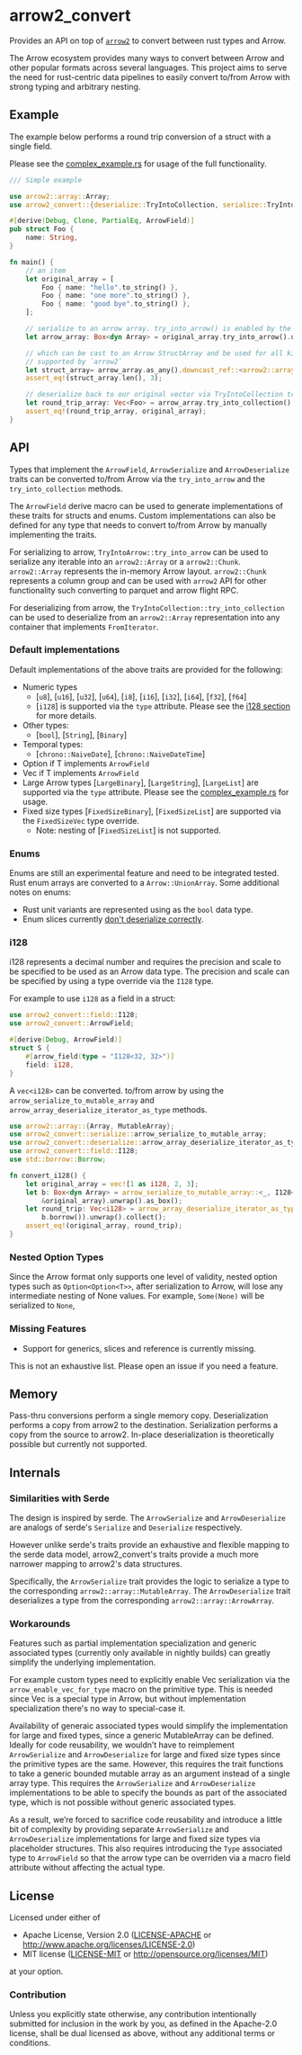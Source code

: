 # arrow2_convert

Provides an API on top of [`arrow2`](https://github.com/jorgecarleitao/arrow2) to convert between rust types and Arrow.

The Arrow ecosystem provides many ways to convert between Arrow and other popular formats across several languages. This project aims to serve the need for rust-centric data pipelines to easily convert to/from Arrow with strong typing and arbitrary nesting.

## Example

The example below performs a round trip conversion of a struct with a single field. 

Please see the [complex_example.rs](./tests/complex_example.rs) for usage of the full functionality.

```rust
/// Simple example

use arrow2::array::Array;
use arrow2_convert::{deserialize::TryIntoCollection, serialize::TryIntoArrow, ArrowField};

#[derive(Debug, Clone, PartialEq, ArrowField)]
pub struct Foo {
    name: String,
}

fn main() {
    // an item
    let original_array = [
        Foo { name: "hello".to_string() },
        Foo { name: "one more".to_string() },
        Foo { name: "good bye".to_string() },
    ];

    // serialize to an arrow array. try_into_arrow() is enabled by the TryIntoArrow trait
    let arrow_array: Box<dyn Array> = original_array.try_into_arrow().unwrap();

    // which can be cast to an Arrow StructArray and be used for all kinds of IPC, FFI, etc.
    // supported by `arrow2`
    let struct_array= arrow_array.as_any().downcast_ref::<arrow2::array::StructArray>().unwrap();
    assert_eq!(struct_array.len(), 3);

    // deserialize back to our original vector via TryIntoCollection trait.
    let round_trip_array: Vec<Foo> = arrow_array.try_into_collection().unwrap();
    assert_eq!(round_trip_array, original_array);
}
```

## API

Types that implement the `ArrowField`, `ArrowSerialize` and `ArrowDeserialize` traits can be converted to/from Arrow via the `try_into_arrow` and the `try_into_collection` methods. 

The `ArrowField` derive macro can be used to generate implementations of these traits for structs and enums. Custom implementations can also be defined for any type that needs to convert to/from Arrow by manually implementing the traits.

For serializing to arrow, `TryIntoArrow::try_into_arrow` can be used to serialize any iterable into an `arrow2::Array` or a `arrow2::Chunk`.  `arrow2::Array` represents the in-memory Arrow layout. `arrow2::Chunk` represents a column group and can be used with `arrow2` API for other functionality such converting to parquet and arrow flight RPC.

For deserializing from arrow, the `TryIntoCollection::try_into_collection` can be used to deserialize from an `arrow2::Array` representation into any container that implements `FromIterator`.

### Default implementations

Default implementations of the above traits are provided for the following:

- Numeric types
    - [`u8`], [`u16`], [`u32`], [`u64`], [`i8`], [`i16`], [`i32`], [`i64`], [`f32`], [`f64`]
    - [`i128`] is supported via the `type` attribute. Please see the [i128 section](#i128) for more details.
- Other types: 
    - [`bool`], [`String`], [`Binary`]
- Temporal types: 
    - [`chrono::NaiveDate`], [`chrono::NaiveDateTime`]
- Option<T> if T implements `ArrowField`
- Vec<T> if T implements `ArrowField`
- Large Arrow types [`LargeBinary`], [`LargeString`], [`LargeList`] are supported via the `type` attribute. Please see the [complex_example.rs](./arrow2_convert/tests/complex_example.rs) for usage.
- Fixed size types [`FixedSizeBinary`], [`FixedSizeList`] are supported via the `FixedSizeVec` type override.
    - Note: nesting of [`FixedSizeList`] is not supported.

### Enums

Enums are still an experimental feature and need to be integrated tested. Rust enum arrays are converted to a `Arrow::UnionArray`. Some additional notes on enums:

- Rust unit variants are represented using as the `bool` data type.
- Enum slices currently [don't deserialize correctly](https://github.com/DataEngineeringLabs/arrow2-convert/issues/53).

### i128

i128 represents a decimal number and requires the precision and scale to be specified to be used as an Arrow data type. The precision and scale can be specified by using a type override via the `I128` type. 

For example to use `i128` as a field in a struct:

```rust
use arrow2_convert::field::I128;
use arrow2_convert::ArrowField;

#[derive(Debug, ArrowField)]
struct S {
    #[arrow_field(type = "I128<32, 32>")]
    field: i128,
}
```

A `vec<i128>` can be converted. to/from arrow by using the `arrow_serialize_to_mutable_array` and `arrow_array_deserialize_iterator_as_type` methods. 

```rust
use arrow2::array::{Array, MutableArray};
use arrow2_convert::serialize::arrow_serialize_to_mutable_array;
use arrow2_convert::deserialize::arrow_array_deserialize_iterator_as_type;
use arrow2_convert::field::I128;
use std::borrow::Borrow;

fn convert_i128() {
    let original_array = vec![1 as i128, 2, 3];
    let b: Box<dyn Array> = arrow_serialize_to_mutable_array::<_, I128<32,32>, _>(
        &original_array).unwrap().as_box();
    let round_trip: Vec<i128> = arrow_array_deserialize_iterator_as_type::<_, I128<32,32>>(
        b.borrow()).unwrap().collect();
    assert_eq!(original_array, round_trip);
}

```
### Nested Option Types

Since the Arrow format only supports one level of validity, nested option types such as `Option<Option<T>>`, after serialization to Arrow, will lose any intermediate nesting of None values. For example, `Some(None)` will be serialized to `None`, 

### Missing Features

- Support for generics, slices and reference is currently missing.

This is not an exhaustive list. Please open an issue if you need a feature.
## Memory

Pass-thru conversions perform a single memory copy. Deserialization performs a copy from arrow2 to the destination. Serialization performs a copy from the source to arrow2. In-place deserialization is theoretically possible but currently not supported.

## Internals

### Similarities with Serde

The design is inspired by serde. The `ArrowSerialize` and `ArrowDeserialize` are analogs of serde's `Serialize` and `Deserialize` respectively.

However unlike serde's traits provide an exhaustive and flexible mapping to the serde data model, arrow2_convert's traits provide a much more narrower mapping to arrow2's data structures.

Specifically, the `ArrowSerialize` trait provides the logic to serialize a type to the corresponding `arrow2::array::MutableArray`. The `ArrowDeserialize` trait deserializes a type from the corresponding `arrow2::array::ArrowArray`. 

### Workarounds

Features such as partial implementation specialization and generic associated types (currently only available in nightly builds) can greatly simplify the underlying implementation.

For example custom types need to explicitly enable Vec<T> serialization via the `arrow_enable_vec_for_type` macro on the primitive type. This is needed since Vec<u8> is a special type in Arrow, but without implementation specialization there's no way to special-case it.

Availability of generaic associated types would simplify the implementation for large and fixed types, since a generic MutableArray can be defined. Ideally for code reusability, we wouldn’t have to reimplement `ArrowSerialize` and `ArrowDeserialize` for large and fixed size types since the primitive types are the same. However, this requires the trait functions to take a generic bounded mutable array as an argument instead of a single array type. This requires the `ArrowSerialize` and `ArrowDeserialize` implementations to be able to specify the bounds as part of the associated type, which is not possible without generic associated types.

As a result, we’re forced to sacrifice code reusability and introduce a little bit of complexity by providing separate `ArrowSerialize` and `ArrowDeserialize` implementations for large and fixed size types via placeholder structures. This also requires introducing the `Type` associated type to `ArrowField` so that the arrow type can be overriden via a macro field attribute without affecting the actual type.

## License

Licensed under either of

 * Apache License, Version 2.0 ([LICENSE-APACHE](LICENSE-APACHE) or http://www.apache.org/licenses/LICENSE-2.0)
 * MIT license ([LICENSE-MIT](LICENSE-MIT) or http://opensource.org/licenses/MIT)

at your option.

### Contribution

Unless you explicitly state otherwise, any contribution intentionally submitted for inclusion in the work by you, as defined in the Apache-2.0 license, shall be dual licensed as above, without any additional terms or conditions.
